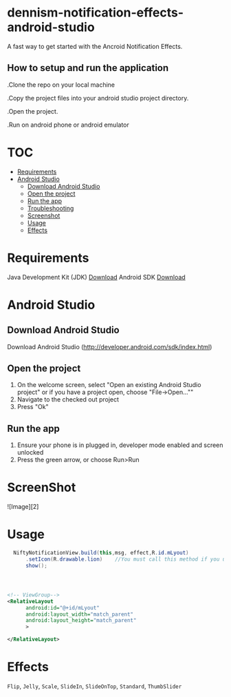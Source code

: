# dennism-notification-effects-android-studio


A fast way to get started with the Ancroid Notification Effects.

## How to setup and run the application 
.Clone the repo on your local machine

.Copy the project files into your android studio  project directory.

.Open the project.

.Run on android phone or android emulator

# TOC

  * [Requirements](#requirements)
  * [Android Studio](#android-studio)
    * [Download Android Studio](#download-android-studio)
    * [Open the project](#open-the-project)
    * [Run the app](#run-the-app)
    * [Troubleshooting](#troubleshooting)
    * [Screenshot](#screenshot)
    * [Usage](#usage)
    * [Effects](#effects)

# Requirements

Java Development Kit (JDK) [Download](http://www.oracle.com/technetwork/java/javase/downloads/jdk8-downloads-2133151.html)
Android SDK [Download](http://developer.android.com/sdk/index.html)

# Android Studio

## Download Android Studio
Download Android Studio (http://developer.android.com/sdk/index.html)

## Open the project
  1. On the welcome screen, select "Open an existing Android Studio project" or if you have a project open, choose "File->Open...""
  2. Navigate to the checked out project
  3. Press "Ok"

## Run the app
  1. Ensure your phone is in plugged in, developer mode enabled and screen unlocked
  2. Press the green arrow, or choose Run>Run

# ScreenShot

![Image][2]

# Usage
``` java
  NiftyNotificationView.build(this,msg, effect,R.id.mLyout)
      .setIcon(R.drawable.lion)    //You must call this method if you use ThumbSlider effect
      show();
```
#

```xml

<!-- ViewGroup-->
<RelativeLayout
      android:id="@+id/mLyout"
      android:layout_width="match_parent"
      android:layout_height="match_parent"
      >

</RelativeLayout>
```

# Effects
`Flip`, `Jelly`, `Scale`, `SlideIn`, `SlideOnTop`, `Standard`, `ThumbSlider`

